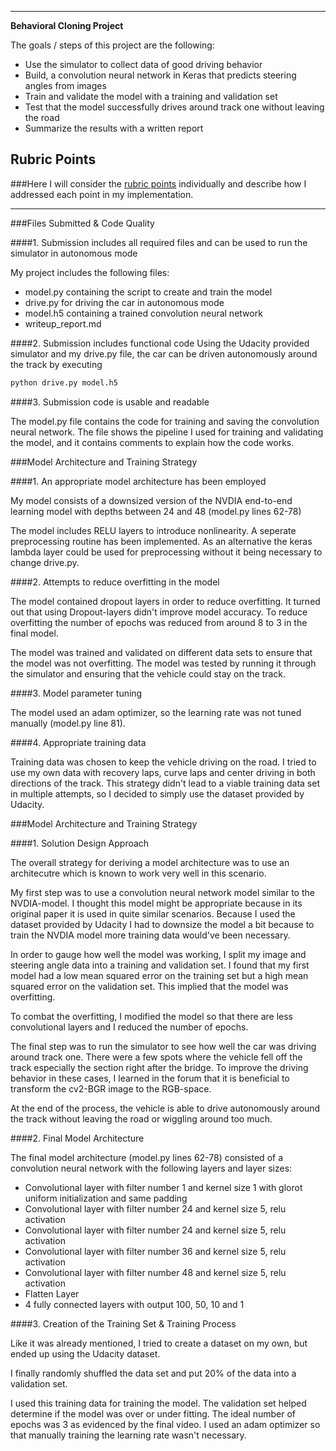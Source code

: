 
---

**Behavioral Cloning Project**

The goals / steps of this project are the following:
* Use the simulator to collect data of good driving behavior
* Build, a convolution neural network in Keras that predicts steering angles from images
* Train and validate the model with a training and validation set
* Test that the model successfully drives around track one without leaving the road
* Summarize the results with a written report


[//]: # (Image References)

[image1]: ./examples/placeholder.png "Model Visualization"
[image2]: ./examples/placeholder.png "Grayscaling"
[image3]: ./examples/placeholder_small.png "Recovery Image"
[image4]: ./examples/placeholder_small.png "Recovery Image"
[image5]: ./examples/placeholder_small.png "Recovery Image"
[image6]: ./examples/placeholder_small.png "Normal Image"
[image7]: ./examples/placeholder_small.png "Flipped Image"

## Rubric Points
###Here I will consider the [rubric points](https://review.udacity.com/#!/rubrics/432/view) individually and describe how I addressed each point in my implementation.  

---
###Files Submitted & Code Quality

####1. Submission includes all required files and can be used to run the simulator in autonomous mode

My project includes the following files:
* model.py containing the script to create and train the model
* drive.py for driving the car in autonomous mode
* model.h5 containing a trained convolution neural network 
* writeup_report.md 

####2. Submission includes functional code
Using the Udacity provided simulator and my drive.py file, the car can be driven autonomously around the track by executing 
```sh
python drive.py model.h5
```

####3. Submission code is usable and readable

The model.py file contains the code for training and saving the convolution neural network. The file shows the pipeline I used for training and validating the model, and it contains comments to explain how the code works.

###Model Architecture and Training Strategy

####1. An appropriate model architecture has been employed

My model consists of a downsized version of the NVDIA end-to-end learning model with depths between 24 and 48 (model.py lines 62-78) 

The model includes RELU layers to introduce nonlinearity. A seperate preprocessing routine has been implemented. As an alternative the keras lambda layer could be used for preprocessing without it being necessary to change drive.py.
 

####2. Attempts to reduce overfitting in the model

The model contained dropout layers in order to reduce overfitting. It turned out that using Dropout-layers didn't improve model accuracy. To reduce overfitting the number of epochs was reduced from around 8 to 3 in the final model.

The model was trained and validated on different data sets to ensure that the model was not overfitting. The model was tested by running it through the simulator and ensuring that the vehicle could stay on the track.

####3. Model parameter tuning

The model used an adam optimizer, so the learning rate was not tuned manually (model.py line 81).

####4. Appropriate training data

Training data was chosen to keep the vehicle driving on the road. I tried to use my own data with recovery laps, curve laps and center driving in both directions of the track. This strategy didn't lead to a viable training data set in multiple attempts, so I decided to simply use the dataset provided by Udacity.


###Model Architecture and Training Strategy

####1. Solution Design Approach

The overall strategy for deriving a model architecture was to use an architecutre which is known to work very well in this scenario. 

My first step was to use a convolution neural network model similar to the NVDIA-model. I thought this model might be appropriate because in its original paper it is used in quite similar scenarios. Because I used the dataset provided by Udacity I had to downsize the model a bit because to train the NVDIA model more training data would've been necessary.

In order to gauge how well the model was working, I split my image and steering angle data into a training and validation set. I found that my first model had a low mean squared error on the training set but a high mean squared error on the validation set. This implied that the model was overfitting. 

To combat the overfitting, I modified the model so that there are less convolutional layers and I reduced the number of epochs.

The final step was to run the simulator to see how well the car was driving around track one. There were a few spots where the vehicle fell off the track especially the section right after the bridge. To improve the driving behavior in these cases, I learned in the forum that it is beneficial to transform the cv2-BGR image to the RGB-space.

At the end of the process, the vehicle is able to drive autonomously around the track without leaving the road or wiggling around too much.

####2. Final Model Architecture

The final model architecture (model.py lines 62-78) consisted of a convolution neural network with the following layers and layer sizes:

* Convolutional layer with filter number 1 and kernel size 1 with glorot uniform initialization and same padding
* Convolutional layer with filter number 24 and kernel size 5, relu activation
* Convolutional layer with filter number 24 and kernel size 5, relu activation
* Convolutional layer with filter number 36 and kernel size 5, relu activation
* Convolutional layer with filter number 48 and kernel size 5, relu activation
* Flatten Layer
* 4 fully connected layers with output 100, 50, 10 and 1

####3. Creation of the Training Set & Training Process

Like it was already mentioned, I tried to create a dataset on my own, but ended up using the Udacity dataset.

I finally randomly shuffled the data set and put 20% of the data into a validation set. 

I used this training data for training the model. The validation set helped determine if the model was over or under fitting. The ideal number of epochs was 3 as evidenced by the final video. I used an adam optimizer so that manually training the learning rate wasn't necessary.

